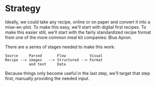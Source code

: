 # Strategy

Ideally, we could take any recipe, online or on paper and convert it into a
mise-en-plot. To make this easy, we'll start with digital first recipes. To
make this easier still, we'll start with the fairly standardized recipe format
from one of the more common meal kit companies: Blue Apron.

There are a series of stages needed to make this work:

```
Source     Parsed       Flow           Visual
Recipe --> images   --> Structured --> Format
           and text     Data
```

Because things only become useful in the last step, we'll target that step
first, manually providing the needed input.

